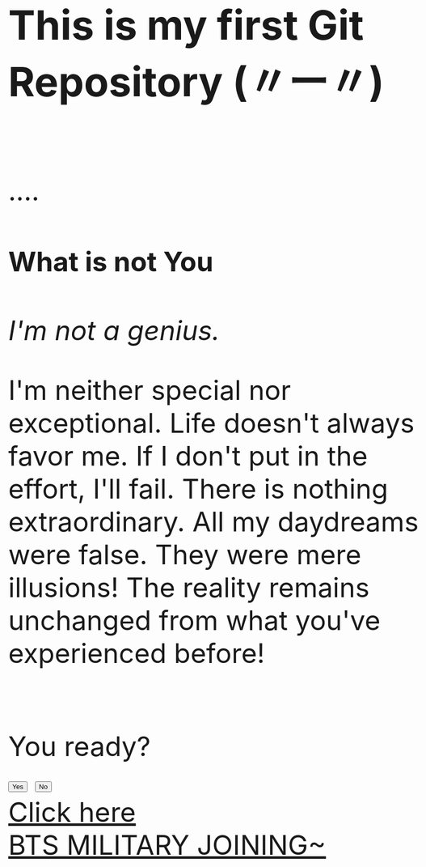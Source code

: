 <!DOCTYPE html>
<html>
  <head>
    <link href="style.css" rel="stylesheet" type="text/css" />
    <style>
    body {
      background-image:-webkin-linear-gradient(left,white,#DAD8C9,#9A9498);
        font-size:40pt
    }
      </style>
     </head>
<h2>This is my first Git Repository (〃ー〃) </h2>
<br>....
<br>
<h4>What is not You</h4> <i>I'm not a genius.</i>
<br>
<p>I'm neither special nor exceptional.
Life doesn't always favor me. If I don't put in the effort, I'll fail. There is nothing extraordinary.
All my daydreams were false. They were mere illusions!
The reality remains unchanged from what you've experienced before!</p>
<br>You ready?<br>
<button>Yes</button>
<button>No</button>
<br> <a href="https://youtube.com/channel/UCLkAepWjdylmXSltofFvsYQ">Click here</a>
<br> <a href= "https://economictimes.indiatimes.com/magazines/panache/bts-members-to-enlist-in-military-by-end-of-2023-armys-get-emotional-on-twitter/articleshow/101111368.cms?from=mdr">BTS MILITARY JOINING~</a>
  
</html>
